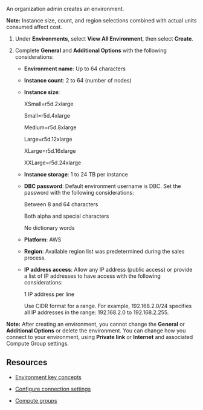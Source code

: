 
An organization admin creates an environment.

**Note:** Instance size, count, and region selections combined with actual units consumed affect cost.

1.  Under **Environments**, select **View All Environment**, then select **Create**.

1.  Complete **General** and **Additional Options** with the following considerations:

    -   **Environment name**: Up to 64 characters

    -   **Instance count**: 2 to 64 (number of nodes)

    -   **Instance size**:

        XSmall=r5d.2xlarge

        Small=r5d.4xlarge

        Medium=r5d.8xlarge

        Large=r5d.12xlarge

        XLarge=r5d.16xlarge

        XXLarge=r5d.24xlarge

    -   **Instance storage**: 1 to 24 TB per instance

    -   **DBC password**: Default environment username is DBC. Set the password with the following considerations:

        Between 8 and 64 characters

        Both alpha and special characters

        No dictionary words

    -   **Platform**: AWS

    -   **Region**: Available region list was predetermined during the sales process.

    -   **IP address access**: Allow any IP address (public access) or provide a list of IP addresses to have access with the following considerations:

        1 IP address per line

        Use CIDR format for a range. For example, 192.168.2.0/24 specifies all IP addresses in the range: 192.168.2.0 to 192.168.2.255.


**Note:** After creating an environment, you cannot change the **General** or **Additional Options** or delete the environment. You can change how you connect to your environment, using **Private link** or **Internet** and associated Compute Group settings.

## Resources


-   [Environment key concepts](nmr1658424425362.md)

-   [Configure connection settings](laq1640280582810.md)

-   [Compute groups](mqu1640280532737.md)


